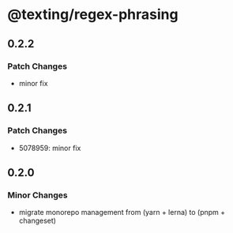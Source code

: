 # @texting/regex-phrasing

## 0.2.2

### Patch Changes

- minor fix

## 0.2.1

### Patch Changes

- 5078959: minor fix

## 0.2.0

### Minor Changes

- migrate monorepo management from (yarn + lerna) to (pnpm + changeset)
